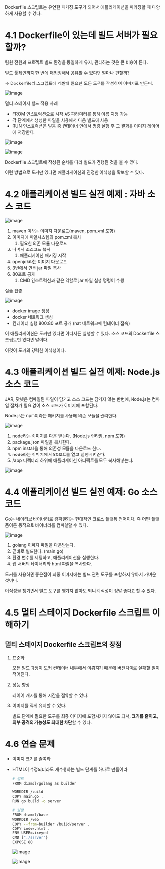 Dockerfile 스크립트는 유연한 패키징 도구가 되어서 애플리케이션을 패키징할 때 다양하게 사용할 수 있다.

# 4.1 Dockerfile이 있는데 빌드 서버가 필요할까?

팀원 전원과 프로젝트 빌드 환경을 동일하게 유지, 관리하는 것은 큰 비용이 든다.

빌드 툴체인까지 한 번에 패키징해서 공유할 수 있다면 얼마나 편할까?

→ Dockerfile의 스크립트에 개발에 필요한 모든 도구를 작성하여 이미지로 만든다.

![image](https://github.com/user-attachments/assets/dc8c0a24-a96a-4f3b-9e6c-47ba7a37f966)

멀티 스테이지 빌드 적용 사례

- FROM 인스트럭션으로 시작 AS 파라미터를 통해 이름 지정 가능
- 각 단계에서 생성한 파일을 사용해서 다음 빌드에 사용
- RUN 인스트럭션은 빌등 중 컨테이너 안에서 명령 실행 후 그 결과를 이미지 레이어에 저장한다.

![image](https://github.com/user-attachments/assets/4b892c24-d6b4-4a33-a8e3-e018915a0b70)

![image](https://github.com/user-attachments/assets/1fba2fcb-8da4-4ea0-b0dd-4e2fe279f874)

Dockerfile 스크립트에 작성된 순서를 따라 빌드가 진행된 것을 볼 수 있다.

이런 방법으로 도커만 있다면 애플리케이션의 진정한 이식성을 확보할 수 있다.

# 4.2 애플리케이션 빌드 실전 예제 : 자바 소스 코드

![image](https://github.com/user-attachments/assets/46a47b37-d05a-4783-9045-838978ff8a0d)

1. maven 이라는 이미지 다운로드(maven, pom.xml 포함)
2. 이미지에 파일시스템의 pom.xml 복사
    1. 필요한 의존 모듈 다운로드
3. 나머지 소스코드 복사
    1. 애플리케이션 패키징 시작
4. openjdk라는 이미지 다운로드
5. 3번에서 만든 jar 파일 복사
6. 80포트 공개
    1. CMD 인스트럭션과 같은 역할로 jar 파일 실행 명령어 수행

실습 인증

![image](https://github.com/user-attachments/assets/6c08036d-86bc-42a2-a0aa-64653dd75dcd)

- docker image 생성
- docker 네트워크 생성
- 컨테이너 실행 800:80 포트 공개 (nat 네트워크에 컨테이너 접속)

이 애플리케이션은 도커만 있다면 어디서든 실행할 수 있다. 소스 코드와 Dockerfile 스크립트만 있다면 말이다.

이것이 도커의 강력한 이식성이다.

# 4.3 애플리케이션 빌드 실전 예제: Node.js 소스 코드

JAR, 닷넷은 컴파일된 파일이 담기고 소스 코드는 담기지 않는 반변에, Node.js는 컴파일 절차가 필요 없어 소스 코드가 이미지에 포함된다.

Node.js는 npm이라는 패키지를 사용해 의존 모듈을 관리한다.

![image](https://github.com/user-attachments/assets/836b98a3-20e2-4b3f-97e8-8886d7b7f741)

1. node라는 이미지를 다운 받는다. (Node.js 런타임, npm 포함)
2. package.json 파일을 복사한다.
3. npm install을 통해 의존성 모듈을 다운로드 한다.
4. node라는 이미지에서 80포트를 열고 실행시켜준다.
5. /app 디렉터리 하위에 애플리케이션 아티팩트를 모두 복사해넣는다.

![image](https://github.com/user-attachments/assets/c46621ac-8301-4423-bf78-3ee66b82809f)

# 4.4 애플리케이션 빌드 실전 예제: Go 소스 코드

Go는 네이티브 바이너리로 컴파일되는 현대적인 크로스 플랫폼 언어이다. 즉 어떤 플랫폼이든 동적으로 바이너리를 컴파일할 수 있다.

![image](https://github.com/user-attachments/assets/18f5a13a-4ac5-4a74-9ad4-e7b9f5b743c3)

1. golang 이미지 파일을 다운받는다.
2. 곧바로 빌드한다. (main.go)
3. 환경 변수를 세팅하고, 애플리케이션을 실행한다.
4. 웹 서버의 바이너리와 html 파일을 복사한다.

도커를 사용하면 좋은점이 최종 이미지에는 빌드 관련 도구를 포함하지 않아서 가벼운 것이다.

이식성을 챙기면서 빌드 도구를 챙기지 않아도 되니 이식성이 정말 좋다고 할 수 있다.

# 4.5 멀티 스테이지 Dockerfile 스크립트 이해하기

## 멀티 스테이지 Dockerfile 스크립트의 장점

1. 표준화
    
    모든 빌드 과정이 도커 컨테이너 내부에서 이뤄지기 때문에 버전차이로 실패할 일이 적어진다.
    
2. 성능 향상
    
    레이어 캐시를 통해 시간을 절약할 수 있다.
    
3. 이미지를 작게 유지할 수 있다.
    
    빌드 단계에 필요한 도구를 최종 이미지에 포함시키지 않아도 되서, **크기를 줄이고, 외부 공격의 가능성도 최대한 차단**할 수 있다.
    

# 4.6 연습 문제

- 이미지 크기를 줄여라
- HTML이 수정되더라도 재수행하는 빌드 단계를 하나로 만들어라
    
    ```bash
    # 빌드
    FROM diamol/golang as builder
    
    WORKDIR /build
    COPY main.go .
    RUN go build -o server
    
    # 실행
    FROM diamol/base
    WORKDIR /web
    COPY --from=builder /build/server .
    COPY index.html .
    ENV USER=sixeyed
    CMD ["./server"}
    EXPOSE 80
    ```
    
    ![image](https://github.com/user-attachments/assets/e8c27b54-35ac-4983-a6fe-cdbe33476773)
    
    ![image](https://github.com/user-attachments/assets/64b6da0e-5470-472e-8a99-8453c4d3c566)
